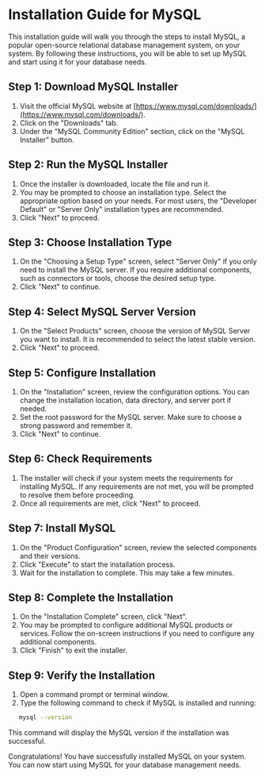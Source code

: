 # Installation Guide for MySQL

This installation guide will walk you through the steps to install MySQL, a popular open-source relational database management system, on your system. By following these instructions, you will be able to set up MySQL and start using it for your database needs.

## Step 1: Download MySQL Installer

1. Visit the official MySQL website at [https://www.mysql.com/downloads/](https://www.mysql.com/downloads/).
2. Click on the "Downloads" tab.
3. Under the "MySQL Community Edition" section, click on the "MySQL Installer" button.

## Step 2: Run the MySQL Installer

1. Once the installer is downloaded, locate the file and run it.
2. You may be prompted to choose an installation type. Select the appropriate option based on your needs. For most users, the "Developer Default" or "Server Only" installation types are recommended.
3. Click "Next" to proceed.

## Step 3: Choose Installation Type

1. On the "Choosing a Setup Type" screen, select "Server Only" if you only need to install the MySQL server. If you require additional components, such as connectors or tools, choose the desired setup type.
2. Click "Next" to continue.

## Step 4: Select MySQL Server Version

1. On the "Select Products" screen, choose the version of MySQL Server you want to install. It is recommended to select the latest stable version.
2. Click "Next" to proceed.

## Step 5: Configure Installation

1. On the "Installation" screen, review the configuration options. You can change the installation location, data directory, and server port if needed.
2. Set the root password for the MySQL server. Make sure to choose a strong password and remember it.
3. Click "Next" to continue.

## Step 6: Check Requirements

1. The installer will check if your system meets the requirements for installing MySQL. If any requirements are not met, you will be prompted to resolve them before proceeding.
2. Once all requirements are met, click "Next" to proceed.

## Step 7: Install MySQL

1. On the "Product Configuration" screen, review the selected components and their versions.
2. Click "Execute" to start the installation process.
3. Wait for the installation to complete. This may take a few minutes.

## Step 8: Complete the Installation

1. On the "Installation Complete" screen, click "Next".
2. You may be prompted to configure additional MySQL products or services. Follow the on-screen instructions if you need to configure any additional components.
3. Click "Finish" to exit the installer.

## Step 9: Verify the Installation

1. Open a command prompt or terminal window.
2. Type the following command to check if MySQL is installed and running:

   
```bash
   mysql --version
```

   This command will display the MySQL version if the installation was successful.
   
Congratulations! You have successfully installed MySQL on your system. You can now start using MySQL for your database management needs.